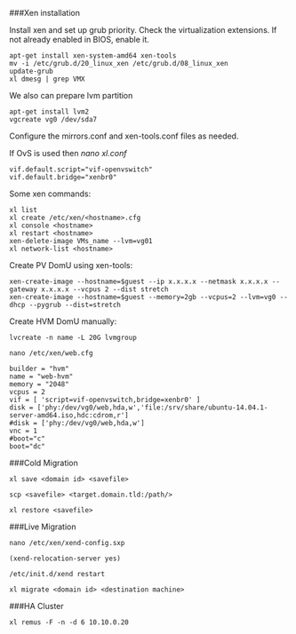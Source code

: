 
###Xen installation

Install xen and set up grub priority. Check the virtualization extensions. 
If not already enabled in BIOS, enable it.

    apt-get install xen-system-amd64 xen-tools      
    mv -i /etc/grub.d/20_linux_xen /etc/grub.d/08_linux_xen
    update-grub
    xl dmesg | grep VMX

We also can prepare lvm partition

    apt-get install lvm2
    vgcreate vg0 /dev/sda7


Configure the mirrors.conf and xen-tools.conf files as needed. 

If OvS is used then _nano xl.conf_

	vif.default.script="vif-openvswitch"
	vif.default.bridge="xenbr0"

Some xen commands:

    xl list
    xl create /etc/xen/<hostname>.cfg
    xl console <hostname>
    xl restart <hostname>
    xen-delete-image VMs_name --lvm=vg01
    xl network-list <hostname>

Create PV DomU using xen-tools:
        
    xen-create-image --hostname=$guest --ip x.x.x.x --netmask x.x.x.x --gateway x.x.x.x --vcpus 2 --dist stretch
    xen-create-image --hostname=$guest --memory=2gb --vcpus=2 --lvm=vg0 --dhcp --pygrub --dist=stretch


Create HVM DomU manually:

`lvcreate -n name -L 20G lvmgroup`

`nano /etc/xen/web.cfg`                                                 

	builder = "hvm"
	name = "web-hvm"
	memory = "2048"
	vcpus = 2
	vif = [ 'script=vif-openvswitch,bridge=xenbr0' ]
	disk = ['phy:/dev/vg0/web,hda,w','file:/srv/share/ubuntu-14.04.1-server-amd64.iso,hdc:cdrom,r']
	#disk = ['phy:/dev/vg0/web,hda,w']
	vnc = 1
	#boot="c"
	boot="dc"



###Cold Migration

`xl save <domain id> <savefile>`

`scp <savefile> <target.domain.tld:/path/>`

`xl restore <savefile>`

###Live Migration

`nano /etc/xen/xend-config.sxp`

	(xend-relocation-server yes)

`/etc/init.d/xend restart`

`xl migrate <domain id> <destination machine>`

###HA Cluster

`xl remus -F -n -d 6 10.10.0.20`